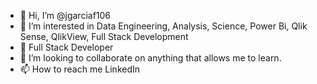 - 👋 Hi, I’m @jgarciaf106
- 👀 I’m interested in Data Engineering, Analysis, Science, Power Bi, Qlik Sense, QlikView, Full Stack Development
- 🌱 Full Stack Developer
- 💞️ I’m looking to collaborate on anything that allows me to learn.
- 📫 How to reach me LinkedIn

<!---
jgarciaf106/jgarciaf106 is a ✨ special ✨ repository because its `README.md` (this file) appears on your GitHub profile.
You can click the Preview link to take a look at your changes.
--->
